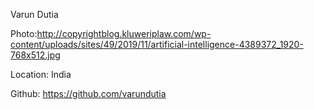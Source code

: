 Varun Dutia

Photo:http://copyrightblog.kluweriplaw.com/wp-content/uploads/sites/49/2019/11/artificial-intelligence-4389372_1920-768x512.jpg

Location: India

Github: https://github.com/varundutia
